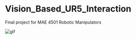 # Vision_Based_UR5_Interaction
Final project for MAE 4501 Robotic Manipulators

![gif](./media/mae4501_rm_fp.gif)
